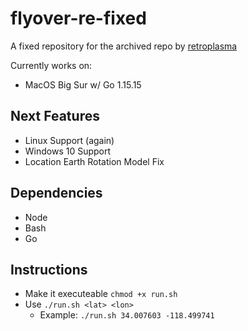 # flyover-re-fixed

A fixed repository for the archived repo by [retroplasma](https://github.com/SynArchive/flyover-re-fixed)

Currently works on:

* MacOS Big Sur w/ Go 1.15.15

## Next Features

* Linux Support (again)
* Windows 10 Support
* Location Earth Rotation Model Fix

## Dependencies

* Node
* Bash
* Go

## Instructions

* Make it executeable `chmod +x run.sh`
* Use `./run.sh <lat> <lon>`
    * Example: `./run.sh 34.007603 -118.499741`